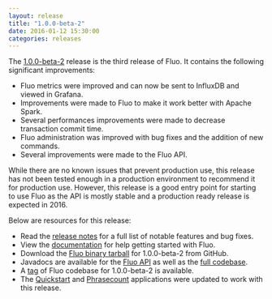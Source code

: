 ```yaml
---
layout: release
title: "1.0.0-beta-2"
date: 2016-01-12 15:30:00
categories: releases
---
```


The [1.0.0-beta-2][release] release is the third release of Fluo.  It contains the following significant improvements:

 * Fluo metrics were improved and can now be sent to InfluxDB and viewed in Grafana.
 * Improvements were made to Fluo to make it work better with Apache Spark.
 * Several performances improvements were made to decrease transaction commit time.
 * Fluo administration was improved with bug fixes and the addition of new commands.
 * Several improvements were made to the Fluo API.

While there are no known issues that prevent production use, this release has not been tested enough in a production
environment to recommend it for production use.  However, this release is a good entry point for starting to use Fluo
as the API is mostly stable and a production ready release is expected in 2016.

Below are resources for this release:

 * Read the [release notes][notes] for a full list of notable features and bug fixes.
 * View the [documentation][docs] for help getting started with Fluo.
 * Download the [Fluo binary tarball][release] for 1.0.0-beta-2 from GitHub.
 * Javadocs are available for the [Fluo API][apidocs-api] as well as the [full codebase][apidocs-full].
 * A [tag] of Fluo codebase for 1.0.0-beta-2 is available.
 * The [Quickstart] and [Phrasecount] applications were updated to work with this release.

[release]: https://github.com/fluo-io/fluo/releases/tag/1.0.0-beta-2
[notes]: /1.0.0-beta-2-release-notes
[apidocs-full]: /apidocs/1.0.0-beta-2/full
[apidocs-api]: /apidocs/1.0.0-beta-2/api
[docs]: /docs/1.0.0-beta-2/
[tag]: https://github.com/fluo-io/fluo/tree/1.0.0-beta-2
[Quickstart]: https://github.com/fluo-io/fluo-quickstart
[Phrasecount]: https://github.com/fluo-io/phrasecount
